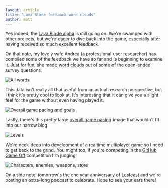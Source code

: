 ```yaml
---
layout: article
title: "Lava Blade feedback word clouds"
author: matt
---
```

Yes indeed, the [Lava Blade alpha](/join-the-lava-blade-alpha-test/) is still going on. We're swamped with other projects, but we're eager to dive back into the game, especially after having received so much excellent feedback.

On that note, my lovely wife Andrea (a professional user researcher) has compiled some of the feedback we have so far and is beginning to examine it. Just for fun, she made [word clouds](http://en.wikipedia.org/wiki/Tag_cloud) out of some of the open-ended survey questions.

<div class="full-frame">
	<img alt="All words" src="/media/images/posts/lava_blade/words/all.png">
</div>

This data isn't really all that useful from an actual research perspective, but I think it's pretty cool to look at. It's interesting that it can give you a slight feel for the game without even having played it.

<div class="full-frame">
	<img alt="Overall game pacing and goals" src="/media/images/posts/lava_blade/words/overallgamepacinggoals.png">
</div>

Lastly, there's this pretty large [overall game pacing](/media/images/posts/lava_blade/words/overallgamepacinggoalsenemybehavior.png) image that wouldn't fit into our narrow blog.

<div class="full-frame">
	<img alt="Levels" src="/media/images/posts/lava_blade/words/levels.png">
</div>

We're neck-deep into development of a realtime multiplayer game so I need to get back to the grind. You might too, if you're competing in the [GitHub Game Off](https://github.com/blog/1303-github-game-off) competition I'm judging!

<div class="full-frame">
	<img alt="Characters, enemies, weapons, store" src="/media/images/posts/lava_blade/words/characterenemyweaponstore.png">
</div>

On a side note, tomorrow's the one year anniversary of [Lostcast](http://lostcast.fm/) and we're posting an extra-long podcast to celebrate. Hope to see your ears there!
